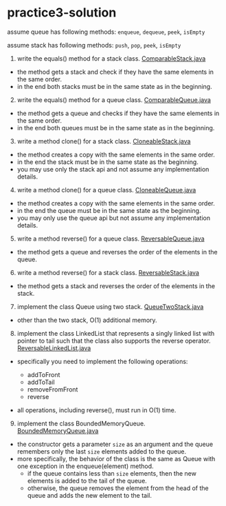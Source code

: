 # practice3-solution

assume queue has following methods: ``enqueue``, ``dequeue``, ``peek``, ``isEmpty``

assume stack has following methods: ``push``, ``pop``, ``peek``, ``isEmpty``

1. write the equals() method for a stack class. [ComparableStack.java](solutions/src/main/java/example/ComparableStack.java)

* the method gets a stack and check if they have the same elements in the same order.
* in the end both stacks must be in the same state as in the beginning.

2. write the equals() method for a queue class. [ComparableQueue.java](solutions/src/main/java/example/ComparableQueue.java)

* the method gets a queue and checks if they have the same elements in the same order.
* in the end both queues must be in the same state as in the beginning.

3. write a method clone() for a stack class. [CloneableStack.java](solutions/src/main/java/example/CloneableStack.java)

* the method creates a copy with the same elements in the same order.
* in the end the stack must be in the same state as the beginning.
* you may use only the stack api and not assume any implementation details.

4. write a method clone() for a queue class. [CloneableQueue.java](solutions/src/main/java/example/CloneableQueue.java)

* the method creates a copy with the same elements in the same order.
* in the end the queue must be in the same state as the beginning.
* you may only use the queue api but not assume any implementation details.

5. write a method reverse() for a queue class. [ReversableQueue.java](solutions/src/main/java/example/ReversableQueue.java)

* the method gets a queue and reverses the order of the elements in the queue.

6. write a method reverse() for a stack class. [ReversableStack.java](solutions/src/main/java/example/ReversableStack.java)

* the method gets a stack and reverses the order of the elements in the stack.

7. implement the class Queue using two stack. [QueueTwoStack.java](solutions/src/main/java/example/QueueTwoStack.java)

* other than the two stack, O(1) additional memory.

8. implement the class LinkedList that represents a singly linked list with pointer to tail such that the class also supports the reverse operator. [ReversableLinkedList.java](solutions/src/main/java/example/ReversableLinkedList.java)

* specifically you need to implement the following operations:
    * addToFront
    * addToTail
    * removeFromFront
    * reverse

* all operations, including reverse(), must run in O(1) time.

9. implement the class BoundedMemoryQueue. [BoundedMemoryQueue.java](solutions/src/main/java/example/BoundedMemoryQueue.java)

* the constructor gets a parameter ``size`` as an argument and the queue remembers only the last ``size`` elements added to the queue.
* more specifically, the behavior of the class is the same as Queue with one exception in the enqueue(element) method.
    * if the queue contains less than ``size`` elements, then the new elements is added to the tail of the queue.
    * otherwise, the queue removes the element from the head of the queue and adds the new element to the tail.